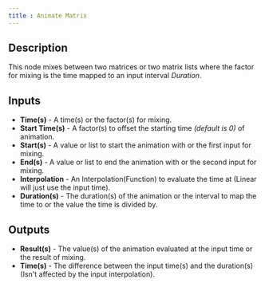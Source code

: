 ```yaml
---
title : Animate Matrix
---
```


## Description

This node mixes between two matrices or two matrix lists where the factor for mixing is the
time mapped to an input interval *Duration*.

## Inputs

- **Time(s)** - A time(s) or the factor(s) for mixing.
- **Start Time(s)** - A factor(s) to offset the starting time *(default is 0)*
  of animation.
- **Start(s)** - A value or list to start the animation with or the first input
    for mixing.
- **End(s)** - A value or list to end the animation with or the second input for
    mixing.
- **Interpolation** - An Interpolation(Function) to evaluate the time
    at (Linear will just use the input time).
- **Duration(s)** - The duration(s) of the animation or the interval to map
    the time to or the value the time is divided by.

## Outputs

- **Result(s)** - The value(s) of the animation evaluated at the input time
    or the result of mixing.
- **Time(s)** - The difference between the input time(s) and the duration(s)
    (Isn't affected by the input interpolation).
